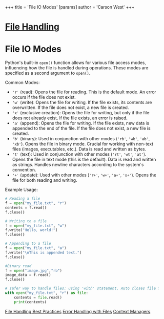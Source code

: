 +++
 title = 'File IO Modes'
[params]
	author = 'Carson West'
+++
# [File Handling](./../file-handling/)
# File IO Modes

Python's built-in `open()` function allows for various file access modes, influencing how the file is handled during operations.  These modes are specified as a second argument to `open()`.

Common Modes:

*   `'r'` (read): Opens the file for reading.  This is the default mode.  An error occurs if the file does not exist.
*   `'w'` (write): Opens the file for writing.  If the file exists, its contents are overwritten. If the file does not exist, a new file is created.
*   `'x'` (exclusive creation): Opens the file for writing, but only if the file does not already exist.  If the file exists, an error is raised.
*   `'a'` (append): Opens the file for writing.  If the file exists, new data is appended to the end of the file. If the file does not exist, a new file is created.
*   `'b'` (binary):  Used in conjunction with other modes (`'rb'`, `'wb'`, `'ab'`, `'xb'`). Opens the file in binary mode.  Crucial for working with non-text files (images, executables, etc.).  Data is read and written as bytes.
*   `'t'` (text): Used in conjunction with other modes (`'rt'`, `'wt'`, `'at'`). Opens the file in text mode (this is the default). Data is read and written as strings.  Handles newline characters according to the system's convention.
*   `'+'` (update): Used with other modes (`'r+'`, `'w+'`, `'a+'`, `'x+'`). Opens the file for both reading and writing.


Example Usage:

```python
# Reading a file
f = open("my_file.txt", "r")
contents = f.read()
f.close()

# Writing to a file
f = open("my_file.txt", "w")
f.write("Hello, world!")
f.close()

# Appending to a file
f = open("my_file.txt", "a")
f.write("\nThis is appended text.")
f.close()

#Binary read
f = open("image.jpg","rb")
image_data = f.read()
f.close()

# safer way to handle files: using 'with' statement. Auto closes file for you.
with open("my_file.txt", "r") as file:
    contents = file.read()
    print(contents)

```

[File Handling Best Practices](./../file-handling-best-practices/)  [Error Handling with Files](./../error-handling-with-files/) [Context Managers](./../context-managers/)
